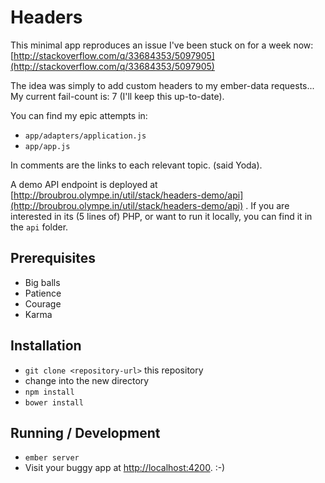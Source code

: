 # Headers

This minimal app reproduces an issue I've been stuck on for a week now:  
[http://stackoverflow.com/q/33684353/5097905](http://stackoverflow.com/q/33684353/5097905)  
  
The idea was simply to add custom headers to my ember-data requests...  
My current fail-count is: 7 (I'll keep this up-to-date).  
  
You can find my epic attempts in:  
- `app/adapters/application.js`
- `app/app.js`  

In comments are the links to each relevant topic. (said Yoda).

A demo API endpoint is deployed at [http://broubrou.olympe.in/util/stack/headers-demo/api](http://broubrou.olympe.in/util/stack/headers-demo/api) .
If you are interested in its (5 lines of) PHP, or want to run it locally, you can find it in the `api` folder.

## Prerequisites

* Big balls
* Patience
* Courage
* Karma

## Installation

* `git clone <repository-url>` this repository
* change into the new directory
* `npm install`
* `bower install`

## Running / Development

* `ember server`
* Visit your buggy app at [http://localhost:4200](http://localhost:4200). :-)

